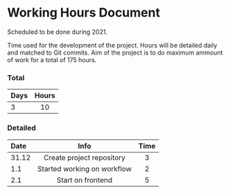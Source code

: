 # Working Hours Document

Scheduled to be done during 2021.

Time used for the development of the project. Hours will be detailed daily and matched to Git commits. Aim of the project is to do maximum ammount of work for a total of 175 hours.

### Total

| Days | Hours |
| :--  | :---: |
| 3    | 10     |

### Detailed 

| Date     | Info          | Time | 
| :------- | :-----------: | :--: | 
| 31.12    | Create project repository | 3 |
| 1.1    | Started working on workflow | 2 |
| 2.1    | Start on frontend | 5 |


 



